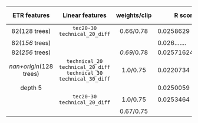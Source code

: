 |      ETR features       |             Linear features              | weights/clip | R score         | Leader Board |
| :---------------------: | :--------------------------------------: | :----------: | --------------- | ------------ |
|      82(128 trees)      |      `tec20-30` `technical_20_diff`      |  0.66/0.78   | 0.0258629       |              |
|     82(*156* trees)     |                                          |              | 0.026…….        |              |
|     82(*256* trees)     |                                          | *0.69*/0.78  | 0.0257162489511 |              |
| *nan+origin*(128 trees) | `technical_20` `technical_20_diff` `technical_30` `technical_30_diff` |   1.0/0.75   | 0.0220734       |              |
|         depth 5         |                                          |              | 0.0250059       |              |
|                         |      `tec20-30` `technical_20_diff`      |   1.0/0.75   | 0.0253464       |              |
|                         |                                          |  0.67/0.75   |                 |              |
